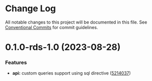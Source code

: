 # Change Log

All notable changes to this project will be documented in this file.
See [Conventional Commits](https://conventionalcommits.org) for commit guidelines.

# 0.1.0-rds-1.0 (2023-08-28)

### Features

- **api:** custom queries support using sql directive ([5214037](https://github.com/aws-amplify/amplify-category-api/commit/52140374ca974956c5d5eac09fec91a51cfc9027))
